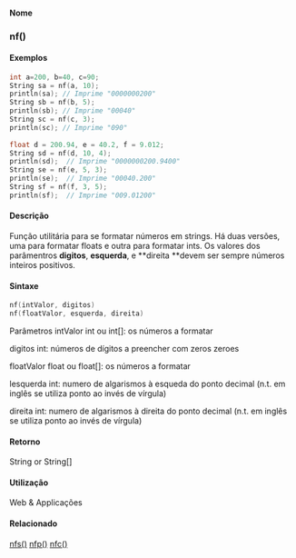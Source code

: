 
#### Nome
### nf()

#### Exemplos

```pde
int a=200, b=40, c=90; 
String sa = nf(a, 10); 
println(sa); // Imprime "0000000200" 
String sb = nf(b, 5); 
println(sb); // Imprime "00040" 
String sc = nf(c, 3); 
println(sc); // Imprime "090" 
 
float d = 200.94, e = 40.2, f = 9.012; 
String sd = nf(d, 10, 4); 
println(sd);  // Imprime "0000000200.9400" 
String se = nf(e, 5, 3); 
println(se);  // Imprime "00040.200" 
String sf = nf(f, 3, 5); 
println(sf);  // Imprime "009.01200" 

```



#### Descrição
Função utilitária para se
formatar números em strings. Há duas versões, uma
para formatar floats e outra para formatar ints. Os valores dos
parâmentros **digitos**, **esquerda**, e **direita **devem ser sempre números inteiros positivos.

#### Sintaxe
```pde
nf(intValor, digitos)
nf(floatValor, esquerda, direita)

```
Parâmetros
intValor
int ou int[]: os números a formatar


digitos
int: números de dígitos a preencher com zeros zeroes


floatValor
float ou float[]: os números a formatar


lesquerda
int: numero de
algarismos à esqueda do ponto decimal (n.t. em inglês se
utiliza ponto ao invés de vírgula)


direita
int: numero de
algarismos à direita do ponto decimal (n.t. em inglês se
utiliza ponto ao invés de vírgula)




#### Retorno

	
String or String[]

#### Utilização

	
Web & Applicações

#### Relacionado
[nfs()](nfs_
)
[nfp()](nfp_
)
[nfc()](nfc_
)


